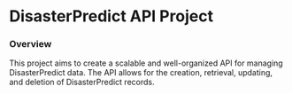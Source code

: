# DisasterPredict API Project
### Overview
This project aims to create a scalable and well-organized API for managing DisasterPredict data. The API allows for the creation, retrieval, updating, and deletion of DisasterPredict records.
